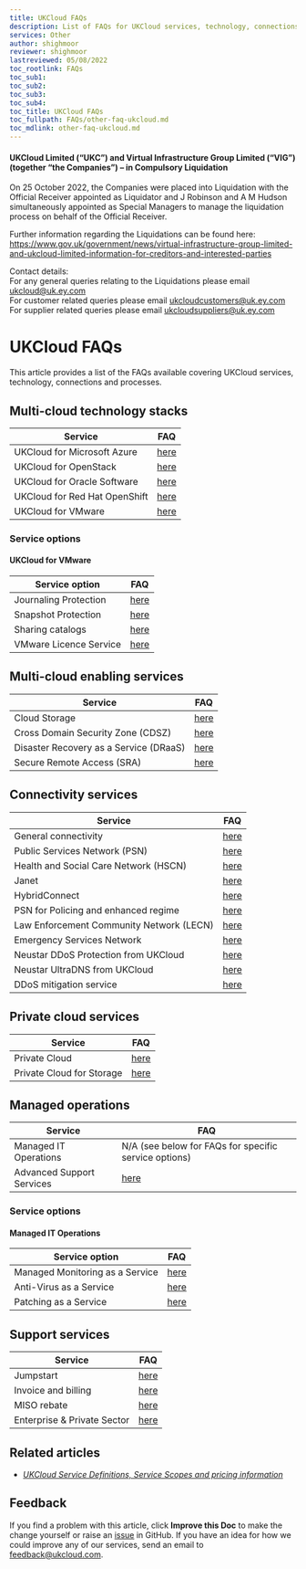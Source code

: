 ```yaml
---
title: UKCloud FAQs
description: List of FAQs for UKCloud services, technology, connections and processes
services: Other
author: shighmoor
reviewer: shighmoor
lastreviewed: 05/08/2022
toc_rootlink: FAQs
toc_sub1: 
toc_sub2:
toc_sub3:
toc_sub4:
toc_title: UKCloud FAQs
toc_fullpath: FAQs/other-faq-ukcloud.md
toc_mdlink: other-faq-ukcloud.md
---
```


#### UKCloud Limited (“UKC”) and Virtual Infrastructure Group Limited (“VIG”) (together “the Companies”) – in Compulsory Liquidation

On 25 October 2022, the Companies were placed into Liquidation with the Official Receiver appointed as Liquidator and J Robinson and A M Hudson simultaneously appointed as Special Managers to manage the liquidation process on behalf of the Official Receiver.

Further information regarding the Liquidations can be found here: <https://www.gov.uk/government/news/virtual-infrastructure-group-limited-and-ukcloud-limited-information-for-creditors-and-interested-parties>

Contact details:<br>
For any general queries relating to the Liquidations please email <ukcloud@uk.ey.com><br>
For customer related queries please email <ukcloudcustomers@uk.ey.com><br>
For supplier related queries please email <ukcloudsuppliers@uk.ey.com>

# UKCloud FAQs

This article provides a list of the FAQs available covering UKCloud services, technology, connections and processes.

## Multi-cloud technology stacks

Service                       | FAQ
------------------------------|----
UKCloud for Microsoft Azure   | [here](../azure/azs-faq.md)
UKCloud for OpenStack         | [here](../openstack/ostack-faq.md)
UKCloud for Oracle Software   | [here](../oracle/orcl-faq.md)
UKCloud for Red Hat OpenShift | [here](../openshift/oshift-faq.md)
UKCloud for VMware            | [here](../vmware/vmw-faq.md)

### Service options

#### UKCloud for VMware

Service option           | FAQ
-------------------------|----
Journaling Protection    | [here](../vmware/vmw-faq-journaling-protection.md)
Snapshot Protection      | [here](../vmware/vmw-faq-snapshot-protection.md)
Sharing catalogs         | [here](../vmware/vmw-faq-sharing-catalogs.md)
VMware Licence Service   | [here](../vls/vls-faq.md)

## Multi-cloud enabling services

Service                                | FAQ
---------------------------------------|----
Cloud Storage                          | [here](../cloud-storage/cs-faq.md)
Cross Domain Security Zone (CDSZ)      | [here](../security/cdsz-faq.md)
Disaster Recovery as a Service (DRaaS) | [here](../security/draas-faq.md)
Secure Remote Access (SRA)             | [here](../security/sra-faq.md)

## Connectivity services

Service                                  | FAQ
-----------------------------------------|----
General connectivity                     | [here](../connectivity/conn-faq.md)
Public Services Network (PSN)            | [here](../connectivity/conn-faq-psn.md)
Health and Social Care Network (HSCN)    | [here](../connectivity/conn-faq-hscn.md)
Janet                                    | [here](../connectivity/conn-faq-janet.md)
HybridConnect                            | [here](../connectivity/conn-faq-hybridconnect.md)
PSN for Policing and enhanced regime     | [here](../connectivity/conn-faq-psn-police.md)
Law Enforcement Community Network (LECN) | [here](../connectivity/conn-faq-lecn.md)
Emergency Services Network               | [here](../connectivity/conn-faq-esn.md)
Neustar DDoS Protection from UKCloud     | [here](../connectivity/conn-faq-app-ddos.md)
Neustar UltraDNS from UKCloud            | [here](../connectivity/conn-faq-glb.md)
DDoS mitigation service                  | [here](../connectivity/conn-faq-ddos.md)

## Private cloud services

Service                   | FAQ
--------------------------|----
Private Cloud             | [here](../private-cloud/prc-faq.md)
Private Cloud for Storage | [here](../private-cloud/prc-faq-storage.md)

## Managed operations

Service                   | FAQ
--------------------------|----
Managed IT Operations     | N/A (see below for FAQs for specific service options)
Advanced Support Services | [here](../managed-operations/man-faq-adv-support-svcs.md)

### Service options

#### Managed IT Operations

Service option                  | FAQ
--------------------------------|----
Managed Monitoring as a Service | [here](../managed-operations/man-faq-monitoring.md)
Anti-Virus as a Service         | [here](../managed-operations/man-faq-antivirus.md)
Patching as a Service           | [here](../managed-operations/man-faq-patching.md)

## Support services

Service                               | FAQ
--------------------------------------|----
Jumpstart                             | [here](../pro-services/ps-faq-jumpstart.md)
Invoice and billing                   | [here](other-faq-billing.md)
MISO rebate                           | [here](other-faq-miso-rebate.md)
Enterprise & Private Sector           | [here](other-faq-eps.md)

## Related articles

- [*UKCloud Service Definitions, Service Scopes and pricing information*](other-ref-service-definitions.md)

## Feedback

If you find a problem with this article, click **Improve this Doc** to make the change yourself or raise an [issue](https://github.com/UKCloud/documentation/issues) in GitHub. If you have an idea for how we could improve any of our services, send an email to <feedback@ukcloud.com>.
